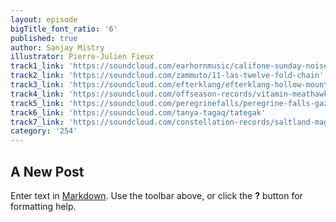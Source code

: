 ```yaml
---
layout: episode
bigTitle_font_ratio: '6'
published: true
author: Sanjay Mistry
illustrator: Pierre-Julien Fieux
track1_link: 'https://soundcloud.com/earhornmusic/califone-sunday-noises'
track2_link: 'https://soundcloud.com/zammuto/11-las-twelve-fold-chain'
track3_link: 'https://soundcloud.com/efterklang/efterklang-hollow-mountain'
track4_link: 'https://soundcloud.com/offseason-records/vitamin-meathawk-feat-sandro-perri'
track5_link: 'https://soundcloud.com/peregrinefalls/peregrine-falls-gaza-1'
track6_link: 'https://soundcloud.com/tanya-tagaq/tategak'
track7_link: 'https://soundcloud.com/constellation-records/saltland-magnolia'
category: '254'
---
```

## A New Post

Enter text in [Markdown](http://daringfireball.net/projects/markdown/). Use the toolbar above, or click the **?** button for formatting help.
